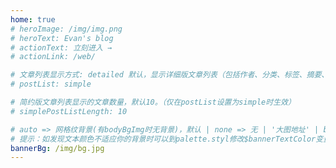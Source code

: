 ```yaml
---
home: true
# heroImage: /img/img.png
# heroText: Evan's blog
# actionText: 立刻进入 →
# actionLink: /web/

# 文章列表显示方式: detailed 默认，显示详细版文章列表（包括作者、分类、标签、摘要、分页等）| simple => 显示简约版文章列表（仅标题和日期）| none 不显示文章列表
# postList: simple

# 简约版文章列表显示的文章数量，默认10。（仅在postList设置为simple时生效）
# simplePostListLength: 10

# auto => 网格纹背景(有bodyBgImg时无背景)，默认 | none => 无 | '大图地址' | background: 自定义背景样式
# 提示：如发现文本颜色不适应你的背景时可以到palette.styl修改$bannerTextColor变量
bannerBg: /img/bg.jpg
---
```


